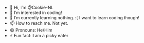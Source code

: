 - 👋 Hi, I’m @Cookie-NL
- 👀 I’m interested in coding!
- 🌱 I’m currently learning nothing. :[ I want to learn coding though!
- 📫 How to reach me. Not yet.
- 😄 Pronouns: He/Him
- ⚡ Fun fact: I am a picky eater

<!---
Cookie-NL/Cookie-NL is a ✨ special ✨ repository because its `README.md` (this file) appears on your GitHub profile.
You can click the Preview link to take a look at your changes.
--->
